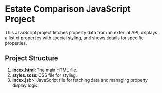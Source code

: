 

<h1>Estate Comparison JavaScript Project</h1>
This JavaScript project fetches property data from an external API, displays a list of properties with special styling, and shows details for specific properties.

<h2>Project Structure</h2>
<ol>
<li><b>index.html</b>: The main HTML file.</li>
<li><b>styles.scss</b>: CSS file for styling.</li>
<li><b>index.js</b>b>: JavaScript file for fetching data and managing property display logic.</li>
</ol>

